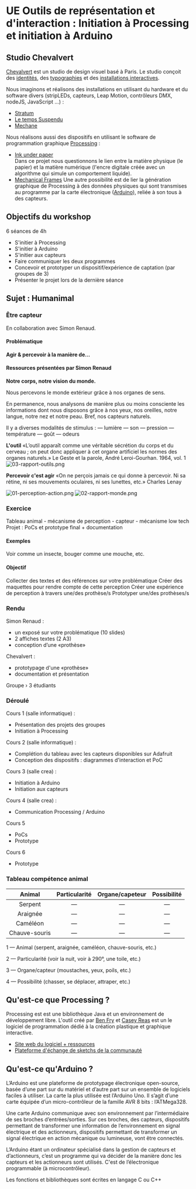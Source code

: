 # UE Outils de représentation et d'interaction : Initiation à Processing et initiation à Arduino

## Studio Chevalvert

[Chevalvert](https://chevalvert.fr/about/) est un studio de design visuel basé à Paris.
Le studio conçoit des [identités](https://chevalvert.fr/identite/), des [typographies](https://chevalvert.fr/typographie/relief/) et des [installations interactives](https://chevalvert.fr/installation/).

Nous imaginons et réalisons des installations en utilisant du hardware et du software divers (stripLEDs, capteurs, Leap Motion, contrôleurs DMX, nodeJS, JavaScript ...) :
- [Stratum](https://chevalvert.fr/installation/stratum/) 
- [Le temps Suspendu](https://chevalvert.fr/installation/le-temps-suspendu/)
- [Mechane](https://chevalvert.fr/installation/mechane/)

Nous réalisons aussi des dispositifs en utilisant le software de programmation graphique [Processing](https://processing.org/) :  
- [Ink under paper](https://chevalvert.fr/installation/ink-under-paper/)  
Dans ce projet nous questionnons le lien entre la matière physique (le papier) et la matière numérique (l'encre digitale créée avec un algorithme qui simule un comportement liquide). 
- [Mechanical Frames](https://chevalvert.fr/installation/mechanical-frames/)
Une autre possibilité est de lier la génération graphique de Processing à des données physiques qui sont transmises au programme par la carte électronique ([Arduino](https://www.arduino.cc/)), reliée à son tous à des capteurs.  


## Objectifs du workshop 

6 séances de 4h
- S'initier à Processing
- S'initier à Arduino
- S'initier aux capteurs
- Faire communiquer les deux programmes
- Concevoir et prototyper un dispositif/expérience de captation (par groupes de 3)
- Présenter le projet lors de la dernière séance

## Sujet : Humanimal
### Être capteur

En collaboration avec Simon Renaud.

#### Problématique
**Agir & percevoir à la manière de...**


#### Ressources présentées par Simon Renaud

**Notre corps, notre vision du monde.**

Nous percevons le monde extérieur grâce à nos organes de sens.

En permanence, nous analysons de manière plus ou moins consciente les informations dont nous disposons grâce à nos yeux, nos oreilles, notre langue, notre nez et notre peau. Bref, nos capteurs naturels.

Il y a diverses modalités de stimulus :
— lumière
— son
— pression
— température
— goût
— odeurs

**L'outil**
«L’outil apparaît comme une véritable sécrétion du corps et du cerveau ; on peut donc appliquer à cet organe artificiel les normes des organes naturels.» Le Geste et la parole, André Leroi-Gourhan. 1964, vol. 1
![03-rapport-outils.png](overview/03-rapport-outils.png)

**Percevoir c'est agir**
«On ne perçois jamais ce qui donne à percevoir. Ni sa rétine, ni ses mouvements oculaires, ni ses lunettes, etc.» Charles Lenay

![01-perception-action.png](overview/01-perception-action.png)
![02-rapport-monde.png](overview/02-rapport-monde.png)

### Exercice 

Tableau animal - mécanisme de perception - capteur - mécanisme low tech
Projet : PoCs et prototype final + documentation

#### Exemples
Voir comme un insecte, bouger comme une mouche, etc.

#### Objectif
Collecter des textes et des références sur votre problématique
Créer des maquettes pour rendre compte de cette perception
Créer une expérience de perception à travers une/des prothèse/s
Prototyper une/des prothèses/s

### Rendu
Simon Renaud :
- un exposé sur votre problématique (10 slides)
- 2 affiches textes (2 A3)
- conception d’une «prothèse»

Chevalvert :
- prototypage d'une «prothèse»
- documentation et présentation

Groupe
› 3 étudiants

### Déroulé
Cours 1 (salle informatique) : 
- Présentation des projets des groupes
- Initiation à Processing

Cours 2 (salle informatique) :
- Complétion du tableau avec les capteurs disponibles sur Adafruit
- Conception des dispositifs : diagrammes d'interaction et PoC

Cours 3 (salle crea) :
- Initiation à Arduino
- Initiation aux capteurs

Cours 4 (salle crea) :
- Communication Processing / Arduino

Cours 5
- PoCs
- Prototype

Cours 6
- Prototype

### Tableau compétence animal

| Animal         | Particularité  | Organe/capeteur  | Possibilité  |
| :-----------:  |:--------------:|:----------------:|:------------:|
| Serpent        | —			  | —                | —            |
| Araignée       | —		      | —                | —            |
| Caméléon       | —		      | —                | —            |
| Chauve-souris  | —		      | —                | —            |


1 — Animal
(serpent, araignée, caméléon, chauve-souris, etc.)

2 — Particularité
(voir la nuit, voir à 290°, une toile, etc.)

3 — Organe/capteur
(moustaches, yeux, poils, etc.)

4 — Possibilité
(chasser, se déplacer, attraper, etc.)

## Qu'est-ce que Processing ?

Processing est est une bibliothèque Java et un environnement de développement libre. L'outil créé par [Ben Fry](https://fathom.info/about/) et [Casey Reas](http://reas.com/) est un le logiciel de programmation dédié à la création plastique et graphique interactive. 

- [Site web du logiciel + ressources](https://processing.org/)  
- [Plateforme d'échange de sketchs de la communauté](https://www.openprocessing.org/)

## Qu'est-ce qu'Arduino ?
L’Arduino est une plateforme de prototypage électronique open-source, basée d’une part sur du matériel et d’autre part sur un ensemble de logiciels faciles à utiliser.
La carte la plus utilisée est l’Arduino Uno. Il s’agit d’une carte équipée d’un micro-contrôleur de la famille AVR 8 bits : l’ATMega328.

Une carte Arduino communique avec son environnement par l’intermédiaire de ses broches d’entrées/sorties. Sur ces broches, des capteurs, dispositifs permettant de transformer une information de l’environnement en signal électrique et des actionneurs, dispositifs permettant de transformer un signal électrique en action mécanique ou lumineuse, vont être connectés.

L’Arduino étant un ordinateur spécialisé dans la gestion de capteurs et d’actionneurs, c’est un programme qui va décider de la manière donc les capteurs et les actionneurs sont utilisés. C'est de l’électronique programmable (à microcontrôleur).

Les fonctions et bibliothèques sont écrites en langage C ou C++ 
